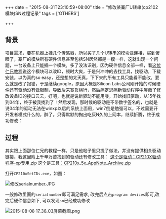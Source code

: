 +++
date = "2015-08-31T23:10:59+08:00"
title = "修改某寨厂U转串(cp2102模块)SN过程记录"
tags = ['OTHERS']

+++
## 背景

项目需求，要在机器上挂几个传感器，所以买了几个U转串的模块做连接，买到傻眼了，寨厂的模块所有硬件信息甚至包括SN居然都是一模一样，这就出现一个问题，一台设备上只能插一个模块，多了没法识别，因为硬件信息全部一样，看[这位仁兄教程][1]说这个模块可以改ID，顿时大爽，于是兴冲冲的去找工具，找驱动，下载安装，以为真的so easy，还是想的太天真，下下来的所有工具只能看不能改，要么就是改了报错，于是继续google，原因大概是Silicon Labs公司刚开始的时候硬件还有驱动没有做限制，导致后来寨货横行，然后痛定思痛新驱动程序中屏蔽了修改设备ID的接口云云，好吧，也就是说新驱动不能用喽，开始找旧驱动，从15年找到04年，终于被我找到了！然后发现，那时候的驱动是不带数字签名的，也就是说04年的驱动无法在winxp以后的系统上面用，win7倒是勉强可以，不过需要开开发者模式什么的，醉了，只得默默的掏出吃灰N久的上网本，继续折腾，终于成功修改：

## 过程

其实跟上面那位仁兄的教程一样，只是他帖子里只提了做法，并没有提供相关驱动链接，我这里附上千辛万苦找到的驱动还有修改工具：
[这个是驱动：CP210X驱动程序-xp专用.zip][2]
[这个是工具：CP210x_5x_AppNote_Archive.zip][3]

打开`CP210xSetIDs.exe`，如图：

![修改serialnumber.JPG][4]

一般修改里面的`serialnumber`即可满足需求, 改完后点击`program devices`即可,改完后硬件信息如下, 可以发现`sn`已经成功修改

![2015-08-08 17_36_03屏幕截图.png][5]


  [1]: http://blog.163.com/lby147612@126/blog/static/170410452201382510318725
  [2]: http://7xivdp.com1.z0.glb.clouddn.com/2015/08/454542992.zip
  [3]: http://7xivdp.com1.z0.glb.clouddn.com/2015/08/343120409.zip
  [4]: http://7xivdp.com1.z0.glb.clouddn.com/2015/08/3855334421.jpg_xyz
  [5]: http://7xivdp.com1.z0.glb.clouddn.com/2015/08/4259131112.png_xyz
